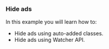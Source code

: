 ### Hide ads

In this example you will learn how to:

 - Hide ads using auto-added classes.
 - Hide ads using Watcher API.
